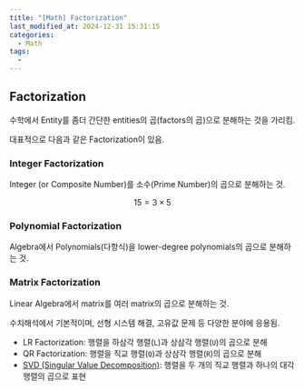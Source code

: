 ```yaml
---
title: "[Math] Factorization"
last_modified_at: 2024-12-31 15:31:15
categories:
  - Math
tags:
  - 
---
```


## Factorization

수학에서 Entity를 좀더 간단한 entities의 곱(factors의 곱)으로 분해하는 것을 가리킴.

대표적으로 다음과 같은 Factorization이 있음.

### Integer Factorization

Integer (or Composite Number)를 소수(Prime Number)의 곱으로 분해하는 것.

$$ 15 = 3 \times 5$$

### Polynomial Factorization

Algebra에서 Polynomials(다항식)을 lower-degree polynomials의 곱으로 분해하는 것.

### Matrix Factorization

Linear Algebra에서 matrix를 여러 matrix의 곱으로 분해하는 것.

수치해석에서 기본적이며, 선형 시스템 해결, 고유값 문제 등 다양한 분야에 응용됨.

* LR Factorization: 행렬을 하삼각 행렬(`L`)과 상삼각 행렬(`U`)의 곱으로 분해
* QR Factorization: 행렬을 직교 행렬(`Q`)과 상삼각 행렬(`R`)의 곱으로 분해
* [SVD (Singular Value Decomposition)](https://dsaint31.tistory.com/657): 행렬을 두 개의 직교 행렬과 하나의 대각 행렬의 곱으로 표현
